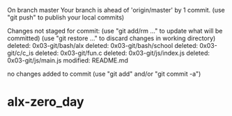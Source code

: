 On branch master
Your branch is ahead of 'origin/master' by 1 commit.
  (use "git push" to publish your local commits)

Changes not staged for commit:
  (use "git add/rm <file>..." to update what will be committed)
  (use "git restore <file>..." to discard changes in working directory)
	deleted:    0x03-git/bash/alx
	deleted:    0x03-git/bash/school
	deleted:    0x03-git/c/c_is
	deleted:    0x03-git/fun.c
	deleted:    0x03-git/js/index.js
	deleted:    0x03-git/js/main.js
	modified:   README.md

no changes added to commit (use "git add" and/or "git commit -a")
# alx-zero_day
